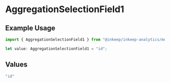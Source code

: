# AggregationSelectionField1

## Example Usage

```typescript
import { AggregationSelectionField1 } from "@inkeep/inkeep-analytics/models/components";

let value: AggregationSelectionField1 = "id";
```

## Values

```typescript
"id"
```